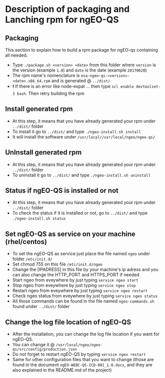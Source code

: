 # Description of packaging and Lanching rpm for ngEO-QS

## Packaging

This section to explain how to build a rpm package for ngEO-qs containing all needed.

 - Type `./package.sh <version> <date>` from this folder where `version` is the version (example `1.0`) and `date` is the date (example `20170620`)
 - The rpm name's nomenclature is `esa-ngeo-qs-<version>-<date>.x86_64.rpm` and is generated @ `../dist/`
 - :exclamation: If there is an error like node-expat ... then type `scl enable devtoolset-3 bash`. Then retry building the rpm

## Install generated rpm
 - At this step, it means that you have already generated your rpm under `../dist/` folder
 - To install it go to `../dist/` and type `./ngeo-install.sh install`
 - It will install the software under `/usr/local//usr/local/ngeo/ngeo-qs/`

 ## UnInstall generated rpm
 - At this step, it means that you have already generated your rpm under `../dist/` folder
 - To uninstall it go to `../dist/` and type `./ngeo-install.sh uninstall`

## Status if ngEO-QS is installed or not
 - At this step, it means that you have already generated your rpm under `../dist/` folder
 - To check the status if it is installed or not, go to `../dist/` and type `./ngeo-install.sh status`

## Set ngEO-QS as service on your machine (rhel/centos)

 - To set the ngEO-QS as service just place the file named `ngeo` under folder `/etc/init.d/`
 - Set chmod 755 on this file `/etc/init.d/ngeo`
 - Change the [IPADRESS] in this file by your machine's ip adress and you can also change the HTTP_PORT and HTTPS_PORT if needed
 - Start ngeo from eveywhere by just typing `service ngeo start`
 - Stop ngeo from eveywhere by just typing `service ngeo stop`
 - Restart ngeo from eveywhere by just typing `service ngeo restart`
 - Check ngeo status from eveywhere by just typing `service ngeo status`
 - All those commands can be found in the file named `ngeo-commands.sh` found under `../dist/` folder

 ## Change the log file location of ngEO-QS

 - After the installation, you can change the log file location if you want for ngEO-QS.
 - You can change it @ `/usr/local/ngeo/ngeo-qs/src/config/production.json`
 - Do not forget to restart ngEO-QS by typing `service ngeo restart`
 - Same for other configuration files that you want to change (those are found in the document `ngEO-WEBC-QS-ICD-001_1.0.docx`, and they are also explained in the README.md of the project)
